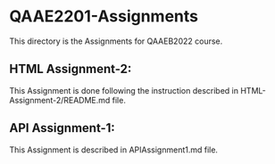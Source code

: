 # QAAE2201-Assignments

This directory is the Assignments for QAAEB2022 course.

HTML Assignment-2:
------------------
This Assignment is done following the instruction described in HTML-Assignment-2/README.md file.

API Assignment-1:
-----------------
This Assignment is described in APIAssignment1.md file.

